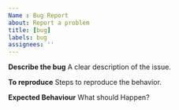 ```yaml
---
Name : Bug Report
about: Report a problem 
title: [bug]
labels: bug
assignees: ''
---
```


**Describe the bug**
A clear description of the issue.

**To reproduce**
Steps to reproduce the behavior.

**Expected Behaviour**
What should Happen? 


